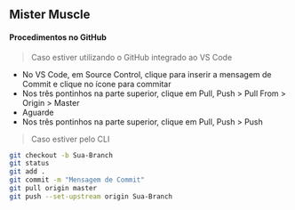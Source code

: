 ## Mister Muscle  

#### Procedimentos no GitHub  

> Caso estiver utilizando o GitHub integrado ao VS Code 
* No VS Code, em Source Control, clique para inserir a mensagem de Commit e clique no ícone para commitar 
* Nos três pontinhos na parte superior, clique em Pull, Push > Pull From > Origin > Master 
* Aguarde 
* Nos três pontinhos na parte superior, clique em Pull, Push > Push  


> Caso estiver pelo CLI 

```sh git commit -m "Mensagem de commit" 
git checkout -b Sua-Branch 
git status
git add .
git commit -m "Mensagem de Commit"
git pull origin master
git push --set-upstream origin Sua-Branch 
```
